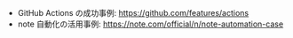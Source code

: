 - GitHub Actions の成功事例: https://github.com/features/actions
- note 自動化の活用事例: https://note.com/official/n/note-automation-case
